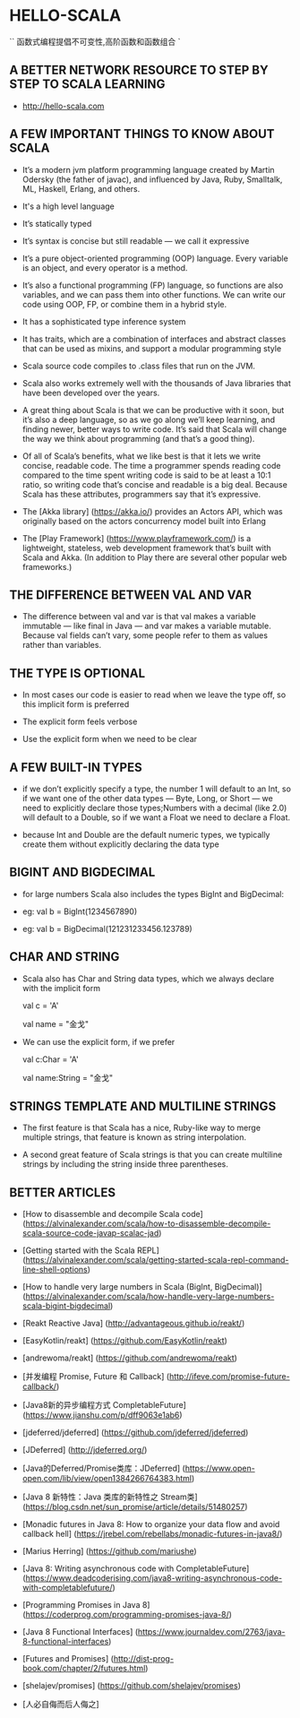 # HELLO-SCALA

``
    函数式编程提倡不可变性,高阶函数和函数组合
`


## A BETTER NETWORK RESOURCE TO STEP BY STEP TO SCALA LEARNING 

* http://hello-scala.com

##  A FEW IMPORTANT THINGS TO KNOW ABOUT SCALA

* It’s a modern jvm platform programming language created by Martin Odersky (the father of javac), and influenced by Java, Ruby, Smalltalk, ML, Haskell, Erlang, and others.

* It's a high level language

* It’s statically typed

* It’s syntax is concise but still readable — we call it expressive

* It’s a pure object-oriented programming (OOP) language. Every variable is an object, and every operator is a method.

* It’s also a functional programming (FP) language, so functions are also variables, and we can pass them into other functions. We can write our code using OOP, FP, or combine them in a hybrid style.

* It has a sophisticated type inference system

* It has traits, which are a combination of interfaces and abstract classes that can be used as mixins, and support a modular programming style

* Scala source code compiles to .class files that run on the JVM.

* Scala also works extremely well with the thousands of Java libraries that have been developed over the years.

* A great thing about Scala is that we can be productive with it soon, but it’s also a deep language, so as we go along we’ll keep learning, and finding newer, better ways to write code. It’s said that Scala will change the way we think about programming (and that’s a good thing).

* Of all of Scala’s benefits, what we like best is that it lets we write concise, readable code. The time a programmer spends reading code compared to the time spent writing code is said to be at least a 10:1 ratio, so writing code that’s concise and readable is a big deal. Because Scala has these attributes, programmers say that it’s expressive.

* The [Akka library] (https://akka.io/) provides an Actors API, which was originally based on the actors concurrency model built into Erlang

* The [Play Framework] (https://www.playframework.com/) is a lightweight, stateless, web development framework that’s built with Scala and Akka. (In addition to Play there are several other popular web frameworks.)


## THE DIFFERENCE BETWEEN VAL AND VAR

* The difference between val and var is that val makes a variable immutable — like final in Java — and var makes a variable mutable. Because val fields can’t vary, some people refer to them as values rather than variables.

## THE TYPE IS OPTIONAL

* In most cases our code is easier to read when we leave the type off, so this implicit form is preferred

* The explicit form feels verbose

* Use the explicit form when we need to be clear

## A FEW BUILT-IN TYPES

* if we don’t explicitly specify a type, the number 1 will default to an Int, so if we want one of the other data types — Byte, Long, or Short — we need to explicitly declare those types;Numbers with a decimal (like 2.0) will default to a Double, so if we want a Float we need to declare a Float.

* because Int and Double are the default numeric types, we typically create them without explicitly declaring the data type

## BIGINT AND BIGDECIMAL

* for large numbers Scala also includes the types BigInt and BigDecimal:

* eg: val b = BigInt(1234567890)

* eg: val b = BigDecimal(121231233456.123789)

## CHAR AND STRING 

* Scala also has Char and String data types, which we always declare with the implicit form
    
    val c = 'A'
    
    val name = "金戈"
    
* We can use the explicit form, if we prefer

    val c:Char = 'A'
    
    val name:String = "金戈"

## STRINGS TEMPLATE AND MULTILINE STRINGS

* The first feature is that Scala has a nice, Ruby-like way to merge multiple strings, that feature is known as string interpolation.

* A second great feature of Scala strings is that you can create multiline strings by including the string inside three parentheses.


## BETTER ARTICLES

* [How to disassemble and decompile Scala code] (https://alvinalexander.com/scala/how-to-disassemble-decompile-scala-source-code-javap-scalac-jad)

* [Getting started with the Scala REPL] (https://alvinalexander.com/scala/getting-started-scala-repl-command-line-shell-options)

* [How to handle very large numbers in Scala (BigInt, BigDecimal)] (https://alvinalexander.com/scala/how-handle-very-large-numbers-scala-bigint-bigdecimal)

* [Reakt Reactive Java] (http://advantageous.github.io/reakt/)
* [EasyKotlin/reakt] (https://github.com/EasyKotlin/reakt)
* [andrewoma/reakt] (https://github.com/andrewoma/reakt)
* [并发编程 Promise, Future 和 Callback] (http://ifeve.com/promise-future-callback/)
* [Java8新的异步编程方式 CompletableFuture] (https://www.jianshu.com/p/dff9063e1ab6)
* [jdeferred/jdeferred] (https://github.com/jdeferred/jdeferred)
* [JDeferred] (http://jdeferred.org/)
* [Java的Deferred/Promise类库：JDeferred] (https://www.open-open.com/lib/view/open1384266764383.html)
* [Java 8 新特性：Java 类库的新特性之 Stream类] (https://blog.csdn.net/sun_promise/article/details/51480257)
* [Monadic futures in Java 8: How to organize your data flow and avoid callback hell] (https://jrebel.com/rebellabs/monadic-futures-in-java8/)
* [Marius Herring] (https://github.com/mariushe)
* [Java 8: Writing asynchronous code with CompletableFuture] (https://www.deadcoderising.com/java8-writing-asynchronous-code-with-completablefuture/)
* [Programming Promises in Java 8] (https://coderprog.com/programming-promises-java-8/)
* [Java 8 Functional Interfaces] (https://www.journaldev.com/2763/java-8-functional-interfaces)
* [Futures and Promises] (http://dist-prog-book.com/chapter/2/futures.html)
* [shelajev/promises] (https://github.com/shelajev/promises)

* [人必自侮而后人侮之]
